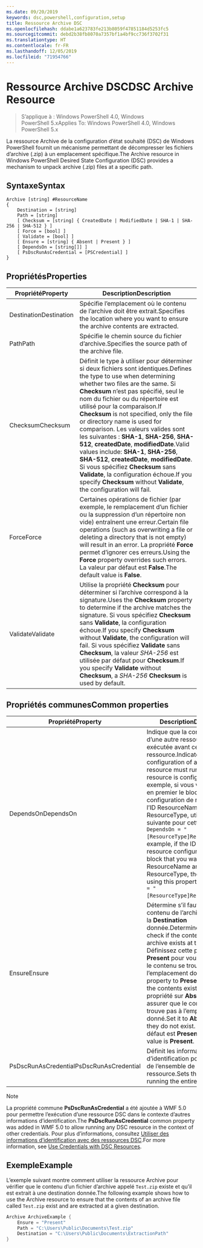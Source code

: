 ```yaml
---
ms.date: 09/20/2019
keywords: dsc,powershell,configuration,setup
title: Ressource Archive DSC
ms.openlocfilehash: ddabe1a623783fe213b8059f47851184d5253fc5
ms.sourcegitcommit: debd2b38fb8070a7357bf1a4bf9cc736f3702f31
ms.translationtype: HT
ms.contentlocale: fr-FR
ms.lasthandoff: 12/05/2019
ms.locfileid: "71954766"
---
```

# <a name="dsc-archive-resource"></a><span data-ttu-id="27805-103">Ressource Archive DSC</span><span class="sxs-lookup"><span data-stu-id="27805-103">DSC Archive Resource</span></span>

> <span data-ttu-id="27805-104">S’applique à : Windows PowerShell 4.0, Windows PowerShell 5.x</span><span class="sxs-lookup"><span data-stu-id="27805-104">Applies To: Windows PowerShell 4.0, Windows PowerShell 5.x</span></span>

<span data-ttu-id="27805-105">La ressource Archive de la configuration d’état souhaité (DSC) de Windows PowerShell fournit un mécanisme permettant de décompresser les fichiers d’archive (.zip) à un emplacement spécifique.</span><span class="sxs-lookup"><span data-stu-id="27805-105">The Archive resource in Windows PowerShell Desired State Configuration (DSC) provides a mechanism to unpack archive (.zip) files at a specific path.</span></span>

## <a name="syntax"></a><span data-ttu-id="27805-106">Syntaxe</span><span class="sxs-lookup"><span data-stu-id="27805-106">Syntax</span></span>

```Syntax
Archive [string] #ResourceName
{
    Destination = [string]
    Path = [string]
    [ Checksum = [string] { CreatedDate | ModifiedDate | SHA-1 | SHA-256 | SHA-512 } ]
    [ Force = [bool] ]
    [ Validate = [bool] ]
    [ Ensure = [string] { Absent | Present } ]
    [ DependsOn = [string[]] ]
    [ PsDscRunAsCredential = [PSCredential] ]
}
```

## <a name="properties"></a><span data-ttu-id="27805-107">Propriétés</span><span class="sxs-lookup"><span data-stu-id="27805-107">Properties</span></span>

|<span data-ttu-id="27805-108">Propriété</span><span class="sxs-lookup"><span data-stu-id="27805-108">Property</span></span> |<span data-ttu-id="27805-109">Description</span><span class="sxs-lookup"><span data-stu-id="27805-109">Description</span></span> |
|---|---|
|<span data-ttu-id="27805-110">Destination</span><span class="sxs-lookup"><span data-stu-id="27805-110">Destination</span></span> |<span data-ttu-id="27805-111">Spécifie l’emplacement où le contenu de l’archive doit être extrait.</span><span class="sxs-lookup"><span data-stu-id="27805-111">Specifies the location where you want to ensure the archive contents are extracted.</span></span> |
|<span data-ttu-id="27805-112">Path</span><span class="sxs-lookup"><span data-stu-id="27805-112">Path</span></span> |<span data-ttu-id="27805-113">Spécifie le chemin source du fichier d’archive.</span><span class="sxs-lookup"><span data-stu-id="27805-113">Specifies the source path of the archive file.</span></span> |
|<span data-ttu-id="27805-114">Checksum</span><span class="sxs-lookup"><span data-stu-id="27805-114">Checksum</span></span> |<span data-ttu-id="27805-115">Définit le type à utiliser pour déterminer si deux fichiers sont identiques.</span><span class="sxs-lookup"><span data-stu-id="27805-115">Defines the type to use when determining whether two files are the same.</span></span> <span data-ttu-id="27805-116">Si **Checksum** n’est pas spécifié, seul le nom du fichier ou du répertoire est utilisé pour la comparaison.</span><span class="sxs-lookup"><span data-stu-id="27805-116">If **Checksum** is not specified, only the file or directory name is used for comparison.</span></span> <span data-ttu-id="27805-117">Les valeurs valides sont les suivantes : **SHA-1**, **SHA-256**, **SHA-512**, **createdDate**, **modifiedDate**.</span><span class="sxs-lookup"><span data-stu-id="27805-117">Valid values include: **SHA-1**, **SHA-256**, **SHA-512**, **createdDate**, **modifiedDate**.</span></span> <span data-ttu-id="27805-118">Si vous spécifiez **Checksum** sans **Validate**, la configuration échoue.</span><span class="sxs-lookup"><span data-stu-id="27805-118">If you specify **Checksum** without **Validate**, the configuration will fail.</span></span> |
|<span data-ttu-id="27805-119">Force</span><span class="sxs-lookup"><span data-stu-id="27805-119">Force</span></span> |<span data-ttu-id="27805-120">Certaines opérations de fichier (par exemple, le remplacement d’un fichier ou la suppression d’un répertoire non vide) entraînent une erreur.</span><span class="sxs-lookup"><span data-stu-id="27805-120">Certain file operations (such as overwriting a file or deleting a directory that is not empty) will result in an error.</span></span> <span data-ttu-id="27805-121">La propriété **Force** permet d’ignorer ces erreurs.</span><span class="sxs-lookup"><span data-stu-id="27805-121">Using the **Force** property overrides such errors.</span></span> <span data-ttu-id="27805-122">La valeur par défaut est **False**.</span><span class="sxs-lookup"><span data-stu-id="27805-122">The default value is **False**.</span></span> |
|<span data-ttu-id="27805-123">Validate</span><span class="sxs-lookup"><span data-stu-id="27805-123">Validate</span></span>| <span data-ttu-id="27805-124">Utilise la propriété **Checksum** pour déterminer si l’archive correspond à la signature.</span><span class="sxs-lookup"><span data-stu-id="27805-124">Uses the **Checksum** property to determine if the archive matches the signature.</span></span> <span data-ttu-id="27805-125">Si vous spécifiez **Checksum** sans **Validate**, la configuration échoue.</span><span class="sxs-lookup"><span data-stu-id="27805-125">If you specify **Checksum** without **Validate**, the configuration will fail.</span></span> <span data-ttu-id="27805-126">Si vous spécifiez **Validate** sans **Checksum**, la valeur _SHA-256_ est utilisée par défaut pour **Checksum**.</span><span class="sxs-lookup"><span data-stu-id="27805-126">If you specify **Validate** without **Checksum**, a _SHA-256_ **Checksum** is used by default.</span></span> |

## <a name="common-properties"></a><span data-ttu-id="27805-127">Propriétés communes</span><span class="sxs-lookup"><span data-stu-id="27805-127">Common properties</span></span>

|<span data-ttu-id="27805-128">Propriété</span><span class="sxs-lookup"><span data-stu-id="27805-128">Property</span></span> |<span data-ttu-id="27805-129">Description</span><span class="sxs-lookup"><span data-stu-id="27805-129">Description</span></span> |
|---|---|
|<span data-ttu-id="27805-130">DependsOn</span><span class="sxs-lookup"><span data-stu-id="27805-130">DependsOn</span></span> |<span data-ttu-id="27805-131">Indique que la configuration d’une autre ressource doit être exécutée avant celle de cette ressource.</span><span class="sxs-lookup"><span data-stu-id="27805-131">Indicates that the configuration of another resource must run before this resource is configured.</span></span> <span data-ttu-id="27805-132">Par exemple, si vous voulez exécuter en premier le bloc de script de configuration de ressource ayant l’ID ResourceName et le type ResourceType, utilisez la syntaxe suivante pour cette propriété : `DependsOn = "[ResourceType]ResourceName"`.</span><span class="sxs-lookup"><span data-stu-id="27805-132">For example, if the ID of the resource configuration script block that you want to run first is ResourceName and its type is ResourceType, the syntax for using this property is `DependsOn = "[ResourceType]ResourceName"`.</span></span> |
|<span data-ttu-id="27805-133">Ensure</span><span class="sxs-lookup"><span data-stu-id="27805-133">Ensure</span></span> |<span data-ttu-id="27805-134">Détermine s’il faut vérifier que le contenu de l’archive se trouve à la **Destination** donnée.</span><span class="sxs-lookup"><span data-stu-id="27805-134">Determines whether to check if the content of the archive exists at the **Destination**.</span></span> <span data-ttu-id="27805-135">Définissez cette propriété sur **Present** pour vous assurer que le contenu se trouve à l’emplacement donné.</span><span class="sxs-lookup"><span data-stu-id="27805-135">Set this property to **Present** to ensure the contents exist.</span></span> <span data-ttu-id="27805-136">Définissez la propriété sur **Absent** pour vous assurer que le contenu ne se trouve pas à l’emplacement donné.</span><span class="sxs-lookup"><span data-stu-id="27805-136">Set it to **Absent** to ensure they do not exist.</span></span> <span data-ttu-id="27805-137">La valeur par défaut est **Present**.</span><span class="sxs-lookup"><span data-stu-id="27805-137">The default value is **Present**.</span></span> |
|<span data-ttu-id="27805-138">PsDscRunAsCredential</span><span class="sxs-lookup"><span data-stu-id="27805-138">PsDscRunAsCredential</span></span> |<span data-ttu-id="27805-139">Définit les informations d’identification pour l’exécution de l’ensemble de la ressource.</span><span class="sxs-lookup"><span data-stu-id="27805-139">Sets the credential for running the entire resource as.</span></span> |

> [!NOTE]
> <span data-ttu-id="27805-140">La propriété commune **PsDscRunAsCredential** a été ajoutée à WMF 5.0 pour permettre l’exécution d’une ressource DSC dans le contexte d’autres informations d’identification.</span><span class="sxs-lookup"><span data-stu-id="27805-140">The **PsDscRunAsCredential** common property was added in WMF 5.0 to allow running any DSC resource in the context of other credentials.</span></span> <span data-ttu-id="27805-141">Pour plus d’informations, consultez [Utiliser des informations d’identification avec des ressources DSC](../../../configurations/runasuser.md).</span><span class="sxs-lookup"><span data-stu-id="27805-141">For more information, see [Use Credentials with DSC Resources](../../../configurations/runasuser.md).</span></span>

## <a name="example"></a><span data-ttu-id="27805-142">Exemple</span><span class="sxs-lookup"><span data-stu-id="27805-142">Example</span></span>

<span data-ttu-id="27805-143">L’exemple suivant montre comment utiliser la ressource Archive pour vérifier que le contenu d’un fichier d’archive appelé `Test.zip` existe et qu’il est extrait à une destination donnée.</span><span class="sxs-lookup"><span data-stu-id="27805-143">The following example shows how to use the Archive resource to ensure that the contents of an archive file called `Test.zip` exist and are extracted at a given destination.</span></span>

```powershell
Archive ArchiveExample {
    Ensure = "Present"
    Path = "C:\Users\Public\Documents\Test.zip"
    Destination = "C:\Users\Public\Documents\ExtractionPath"
}
```